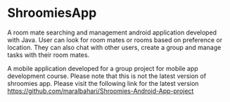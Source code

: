 # ShroomiesApp
A room mate searching and management android application developed with Java. User can look for room mates or rooms based on preference or location. They can also chat with other 
users, create a group and manage tasks with their room mates.

A mobile application developed for a group project for mobile app development course. Please note that this is not the latest version of shroomies app. Please visit the following
link for the latest version  https://github.com/maralbahari/Shroomies-Android-App-project
